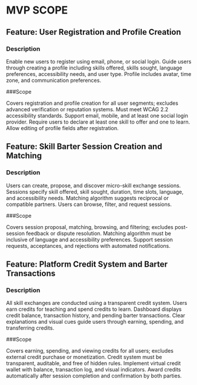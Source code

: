 # MVP SCOPE
## Feature: User Registration and Profile Creation

### Description 

 Enable new users to register using email, phone, or social login. Guide users through creating a profile including skills offered, skills sought, language preferences, accessibility needs, and user type. Profile includes avatar, time zone, and communication preferences.

 ###Scope 

 Covers registration and profile creation for all user segments; excludes advanced verification or reputation systems. Must meet WCAG 2.2 accessibility standards. Support email, mobile, and at least one social login provider. Require users to declare at least one skill to offer and one to learn. Allow editing of profile fields after registration.

## Feature: Skill Barter Session Creation and Matching

### Description 

 Users can create, propose, and discover micro-skill exchange sessions. Sessions specify skill offered, skill sought, duration, time slots, language, and accessibility needs. Matching algorithm suggests reciprocal or compatible partners. Users can browse, filter, and request sessions.

 ###Scope 

 Covers session proposal, matching, browsing, and filtering; excludes post-session feedback or dispute resolution. Matching algorithm must be inclusive of language and accessibility preferences. Support session requests, acceptances, and rejections with automated notifications.

## Feature: Platform Credit System and Barter Transactions

### Description 

 All skill exchanges are conducted using a transparent credit system. Users earn credits for teaching and spend credits to learn. Dashboard displays credit balance, transaction history, and pending barter transactions. Clear explanations and visual cues guide users through earning, spending, and transferring credits.

 ###Scope 

 Covers earning, spending, and viewing credits for all users; excludes external credit purchase or monetization. Credit system must be transparent, auditable, and free of hidden rules. Implement virtual credit wallet with balance, transaction log, and visual indicators. Award credits automatically after session completion and confirmation by both parties.
